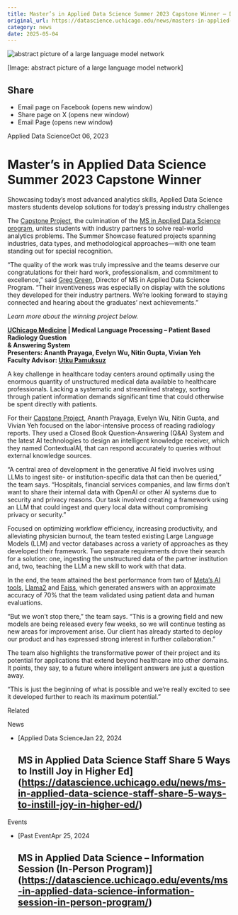 ```yaml
---
title: Master’s in Applied Data Science Summer 2023 Capstone Winner – DSI
original_url: https://datascience.uchicago.edu/news/masters-in-applied-data-science-summer-2023-capstone-winner
category: news
date: 2025-05-04
---
```


![abstract picture of a large language model network](https://datascience.uchicago.edu/wp-content/uploads/2023/10/LLM-1380x280.jpeg)

[Image: abstract picture of a large language model network]

## Share

* Email page on Facebook (opens new window)
* Share page on X (opens new window)
* Email Page (opens new window)

<!-- Table-like structure detected -->

Applied Data ScienceOct 06, 2023

# Master’s in Applied Data Science Summer 2023 Capstone Winner

Showcasing today’s most advanced analytics skills, Applied Data Science masters students develop solutions for today’s pressing industry challenges

The [Capstone Project](https://datascience.uchicago.edu/education/masters-programs/ms-in-applied-data-science/capstone-projects/), the culmination of the [MS in Applied Data Science program](https://datascience.uchicago.edu/education/masters-programs/ms-in-applied-data-science/how-to-apply/), unites students with industry partners to solve real-world analytics problems. The Summer Showcase featured projects spanning industries, data types, and methodological approaches—with one team standing out for special recognition.

“The quality of the work was truly impressive and the teams deserve our congratulations for their hard work, professionalism, and commitment to excellence,” said [Greg Green](https://datascience.uchicago.edu/people/greg-green/), Director of MS in Applied Data Science Program. “Their inventiveness was especially on display with the solutions they developed for their industry partners. We’re looking forward to staying connected and hearing about the graduates’ next achievements.”

*Learn more about the winning project below.*

**[UChicago Medicine](https://radiology.uchicago.edu/) | Medical Language Processing – Patient Based Radiology Question**  
**& Answering System**  
**Presenters: Ananth Prayaga, Evelyn Wu, Nitin Gupta, Vivian Yeh**  
**Faculty Advisor: [Utku Pamuksuz](https://datascience.uchicago.edu/people/utku-pamuksuz-phd/)**

A key challenge in healthcare today centers around optimally using the enormous quantity of unstructured medical data available to healthcare professionals. Lacking a systematic and streamlined strategy, sorting through patient information demands significant time that could otherwise be spent directly with patients.

For their [Capstone Project](https://datascience.uchicago.edu/education/masters-programs/ms-in-applied-data-science/capstone-projects/), Ananth Prayaga, Evelyn Wu, Nitin Gupta, and Vivian Yeh focused on the labor-intensive process of reading radiology reports. They used a Closed Book Question-Answering (Q&A) System and the latest AI technologies to design an intelligent knowledge receiver, which they named ContextualAI, that can respond accurately to queries without external knowledge sources.

“A central area of development in the generative AI field involves using LLMs to ingest site- or institution-specific data that can then be queried,” the team says. “Hospitals, financial services companies, and law firms don’t want to share their internal data with OpenAI or other AI systems due to security and privacy reasons. Our task involved creating a framework using an LLM that could ingest and query local data without compromising privacy or security.”

Focused on optimizing workflow efficiency, increasing productivity, and alleviating physician burnout, the team tested existing Large Language Models (LLM) and vector databases across a variety of approaches as they developed their framework. Two separate requirements drove their search for a solution: one, ingesting the unstructured data of the partner institution and, two, teaching the LLM a new skill to work with that data.

In the end, the team attained the best performance from two of [Meta’s AI tools](https://ai.meta.com/), [Llama2](https://www.llama2.ai/) and [Faiss](https://faiss.ai/index.html), which generated answers with an approximate accuracy of 70% that the team validated using patient data and human evaluations.

“But we won’t stop there,” the team says. “This is a growing field and new models are being released every few weeks, so we will continue testing as new areas for improvement arise. Our client has already started to deploy our product and has expressed strong interest in further collaboration.”

The team also highlights the transformative power of their project and its potential for applications that extend beyond healthcare into other domains. It points, they say, to a future where intelligent answers are just a question away.

“This is just the beginning of what is possible and we’re really excited to see it developed further to reach its maximum potential.”

Related

News

* [Applied Data ScienceJan 22, 2024

  ## MS in Applied Data Science Staff Share 5 Ways to Instill Joy in Higher Ed](https://datascience.uchicago.edu/news/ms-in-applied-data-science-staff-share-5-ways-to-instill-joy-in-higher-ed/)

Events

* [Past EventApr 25, 2024

  ## MS in Applied Data Science – Information Session (In-Person Program)](https://datascience.uchicago.edu/events/ms-in-applied-data-science-information-session-in-person-program/)